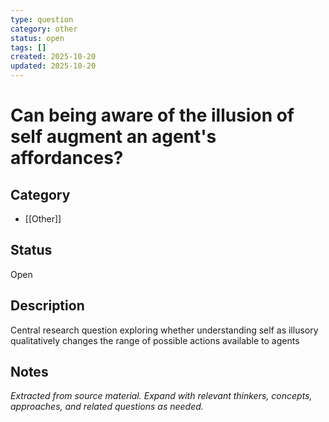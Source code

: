 ```yaml
---
type: question
category: other
status: open
tags: []
created: 2025-10-20
updated: 2025-10-20
---
```


# Can being aware of the illusion of self augment an agent's affordances?

## Category

- [[Other]]

## Status

Open

## Description

Central research question exploring whether understanding self as illusory qualitatively changes the range of possible actions available to agents

## Notes

*Extracted from source material. Expand with relevant thinkers, concepts, approaches, and related questions as needed.*
